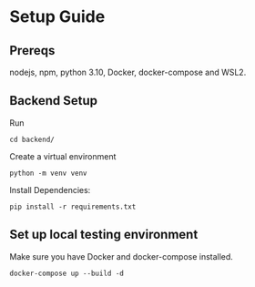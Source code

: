 # Setup Guide
## Prereqs
nodejs, npm, python 3.10, Docker, docker-compose and WSL2. 

## Backend Setup
Run
```
cd backend/
```
Create a virtual environment
```
python -m venv venv
```
Install Dependencies:
```
pip install -r requirements.txt
```

## Set up local testing environment
Make sure you have Docker and docker-compose installed.
```
docker-compose up --build -d
```

